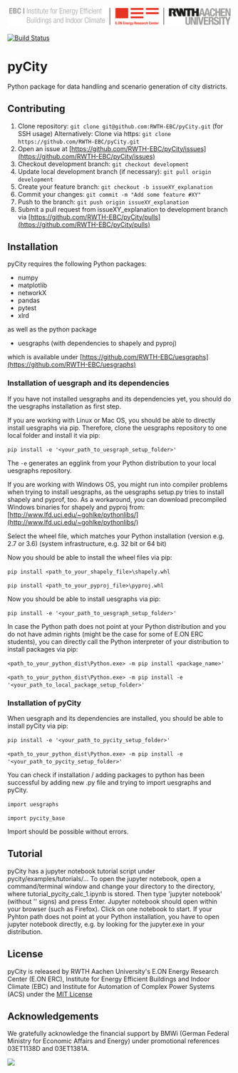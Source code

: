 ![E.ON EBC RWTH Aachen University](./documentation/_static/EBC_Logo.png)


[![Build Status](https://travis-ci.com/RWTH-EBC/pyCity.svg?token=ssfy4ps1Qm5kvs5yAxfm&branch=master)](https://travis-ci.com/RWTH-EBC/pyCity.svg?token=ssfy4ps1Qm5kvs5yAxfm&branch=master)


# pyCity

Python package for data handling and scenario generation of city districts.

## Contributing

1. Clone repository: `git clone git@github.com:RWTH-EBC/pyCity.git` (for SSH usage)
Alternatively: Clone via https: `git clone https://github.com/RWTH-EBC/pyCity.git`
2. Open an issue at [https://github.com/RWTH-EBC/pyCity/issues](https://github.com/RWTH-EBC/pyCity/issues)
3. Checkout development branch: `git checkout development` 
4. Update local development branch (if necessary): `git pull origin development`
5. Create your feature branch: `git checkout -b issueXY_explanation`
6. Commit your changes: `git commit -m "Add some feature #XY"`
7. Push to the branch: `git push origin issueXY_explanation`
8. Submit a pull request from issueXY_explanation to development branch via [https://github.com/RWTH-EBC/pyCity/pulls](https://github.com/RWTH-EBC/pyCity/pulls)

## Installation

pyCity requires the following Python packages:
- numpy
- matplotlib
- networkX
- pandas
- pytest
- xlrd

as well as the python package

- uesgraphs
(with dependencies to shapely and pyproj)

which is available under 
[https://github.com/RWTH-EBC/uesgraphs](https://github.com/RWTH-EBC/uesgraphs)

### Installation of uesgraph and its dependencies

If you have not installed uesgraphs and its dependencies yet, you should do 
the uesgraphs installation as first step.

If you are working with Linux or Mac OS, you should be able to directly 
install uesgraphs via pip. Therefore, clone the uesgraphs repository to one 
local folder and install it via pip:

`pip install -e '<your_path_to_uesgraph_setup_folder>'`

The `-e` generates an egglink from your Python distribution to your local
uesgraphs repository.

If you are working with Windows OS, you might run into compiler problems 
when trying to install uesgraphs, as the uesgraphs setup.py tries to install
shapely and pyprof, too. 
As a workaround, you can download precompiled Windows binaries for shapely 
and pyproj from:
[http://www.lfd.uci.edu/~gohlke/pythonlibs/](http://www.lfd.uci.edu/~gohlke/pythonlibs/)

Select the wheel file, which matches your Python installation 
(version e.g. 2.7 or 3.6) (system infrastructure, e.g. 32 bit or 64 bit)

Now you should be able to install the wheel files via pip:

`pip install <path_to_your_shapely_file>\shapely.whl`

`pip install <path_to_your_pyproj_file>\pyproj.whl`

Now you should be able to install uesgraphs via pip:

`pip install -e '<your_path_to_uesgraph_setup_folder>'`

In case the Python path does not point at your Python distribution and you
do not have admin rights (might be the case for some of E.ON ERC students),
you can directly call the Python interpreter of your distribution to install
packages via pip:

`<path_to_your_python_dist\Python.exe> -m pip install <package_name>'`

`<path_to_your_python_dist\Python.exe> -m pip install -e '<your_path_to_local_package_setup_folder>'`

### Installation of pyCity

When uesgraph and its dependencies are installed, you should be able to install
pyCity via pip:

`pip install -e '<your_path_to_pycity_setup_folder>'`

`<path_to_your_python_dist\Python.exe> -m pip install -e '<your_path_to_pycity_setup_folder>'`

You can check if installation / adding packages to python has been successful
by adding new .py file and trying to import uesgraphs and pyCity.

`import uesgraphs`

`import pycity_base`

Import should be possible without errors.



## Tutorial

pyCity has a jupyter notebook tutorial script under pycity/examples/tutorials/... 
To open the jupyter notebook, open a command/terminal window and change your directory to the directory, 
where tutorial_pycity_calc_1.ipynb is stored. Then type 'jupyter notebook' (without '' signs) and press Enter.
Jupyter notebook should open within your browser (such as Firefox). Click on one notebook to start.
If your Pyhton path does not point at your Python installation, you have to
open jupyter notebook directly, e.g. by looking for the jupyter.exe in your distribution.

## License

pyCity is released by RWTH Aachen University's E.ON Energy Research Center (E.ON ERC),
Institute for Energy Efficient Buildings and Indoor Climate (EBC) and
Institute for Automation of Complex Power Systems (ACS)
under the [MIT License](https://opensource.org/licenses/MIT)

## Acknowledgements

We gratefully acknowledge the financial support by BMWi 
(German Federal Ministry for Economic Affairs and Energy) 
under promotional references 03ET1138D and 03ET1381A.

<img src="http://www.innovation-beratung-foerderung.de/INNO/Redaktion/DE/Bilder/Titelbilder/titel_foerderlogo_bmwi.jpg;jsessionid=4BD60B6CD6337CDB6DE21DC1F3D6FEC5?__blob=poster&v=2)" width="200">
